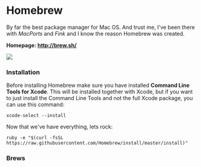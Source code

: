 # Homebrew

By far the best package manager for Mac OS. And trust me, I've been there with *MacPorts* and *Fink* and I know the reason Homebrew was created.

**Homepage: http://brew.sh/**

![](https://33.media.tumblr.com/51e823c71b55ccbda3b83501ec7bc78a/tumblr_nojspeQLd81uqyj6qo1_500.gif)

### Installation

Before installing Homebrew make sure you have installed **Command Line Tools for Xcode**. This will be installed together with Xcode, but if you want to just install the Command Line Tools and not the full Xcode package, you can use this command:

```shell
xcode-select --install
```

Now that we've have everything, lets rock:

```shell
ruby -e "$(curl -fsSL https://raw.githubusercontent.com/Homebrew/install/master/install)"
```

### Brews